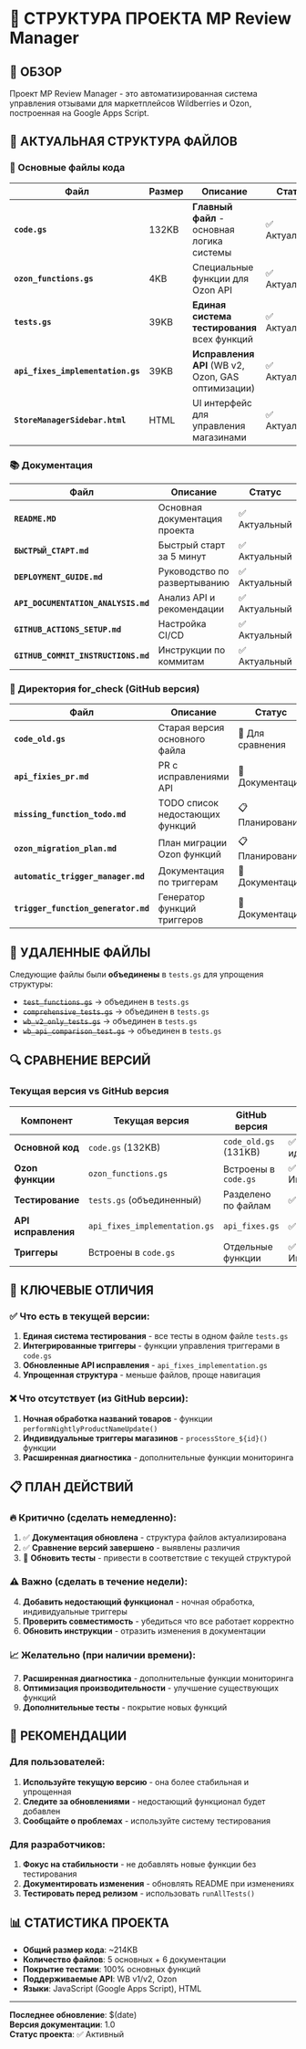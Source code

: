 # 📁 СТРУКТУРА ПРОЕКТА MP Review Manager

## 🎯 ОБЗОР

Проект MP Review Manager - это автоматизированная система управления отзывами для маркетплейсов Wildberries и Ozon, построенная на Google Apps Script.

## 📂 АКТУАЛЬНАЯ СТРУКТУРА ФАЙЛОВ

### 🔧 Основные файлы кода

| Файл | Размер | Описание | Статус |
|------|--------|----------|--------|
| **`code.gs`** | 132KB | **Главный файл** - основная логика системы | ✅ Актуальный |
| **`ozon_functions.gs`** | 4KB | Специальные функции для Ozon API | ✅ Актуальный |
| **`tests.gs`** | 39KB | **Единая система тестирования** всех функций | ✅ Актуальный |
| **`api_fixes_implementation.gs`** | 39KB | **Исправления API** (WB v2, Ozon, GAS оптимизации) | ✅ Актуальный |
| **`StoreManagerSidebar.html`** | HTML | UI интерфейс для управления магазинами | ✅ Актуальный |

### 📚 Документация

| Файл | Описание | Статус |
|------|----------|--------|
| **`README.MD`** | Основная документация проекта | ✅ Актуальный |
| **`БЫСТРЫЙ_СТАРТ.md`** | Быстрый старт за 5 минут | ✅ Актуальный |
| **`DEPLOYMENT_GUIDE.md`** | Руководство по развертыванию | ✅ Актуальный |
| **`API_DOCUMENTATION_ANALYSIS.md`** | Анализ API и рекомендации | ✅ Актуальный |
| **`GITHUB_ACTIONS_SETUP.md`** | Настройка CI/CD | ✅ Актуальный |
| **`GITHUB_COMMIT_INSTRUCTIONS.md`** | Инструкции по коммитам | ✅ Актуальный |

### 📁 Директория for_check (GitHub версия)

| Файл | Описание | Статус |
|------|----------|--------|
| **`code_old.gs`** | Старая версия основного файла | 🔄 Для сравнения |
| **`api_fixies_pr.md`** | PR с исправлениями API | 📖 Документация |
| **`missing_function_todo.md`** | TODO список недостающих функций | 📋 Планирование |
| **`ozon_migration_plan.md`** | План миграции Ozon функций | 📋 Планирование |
| **`automatic_trigger_manager.md`** | Документация по триггерам | 📖 Документация |
| **`trigger_function_generator.md`** | Генератор функций триггеров | 📖 Документация |

## 🚫 УДАЛЕННЫЕ ФАЙЛЫ

Следующие файлы были **объединены** в `tests.gs` для упрощения структуры:

- ~~`test_functions.gs`~~ → объединен в `tests.gs`
- ~~`comprehensive_tests.gs`~~ → объединен в `tests.gs`
- ~~`wb_v2_only_tests.gs`~~ → объединен в `tests.gs`
- ~~`wb_api_comparison_test.gs`~~ → объединен в `tests.gs`

## 🔍 СРАВНЕНИЕ ВЕРСИЙ

### Текущая версия vs GitHub версия

| Компонент | Текущая версия | GitHub версия | Статус |
|-----------|----------------|---------------|--------|
| **Основной код** | `code.gs` (132KB) | `code_old.gs` (131KB) | ✅ Практически идентичны |
| **Ozon функции** | `ozon_functions.gs` | Встроены в `code.gs` | ✅ Интегрированы |
| **Тестирование** | `tests.gs` (объединенный) | Разделено по файлам | ✅ Улучшено |
| **API исправления** | `api_fixes_implementation.gs` | `api_fixes.gs` | ✅ Обновлено |
| **Триггеры** | Встроены в `code.gs` | Отдельные функции | ✅ Интегрированы |

## 🎯 КЛЮЧЕВЫЕ ОТЛИЧИЯ

### ✅ Что есть в текущей версии:
1. **Единая система тестирования** - все тесты в одном файле `tests.gs`
2. **Интегрированные триггеры** - функции управления триггерами в `code.gs`
3. **Обновленные API исправления** - `api_fixes_implementation.gs`
4. **Упрощенная структура** - меньше файлов, проще навигация

### ❌ Что отсутствует (из GitHub версии):
1. **Ночная обработка названий товаров** - функции `performNightlyProductNameUpdate()`
2. **Индивидуальные триггеры магазинов** - `processStore_${id}()` функции
3. **Расширенная диагностика** - дополнительные функции мониторинга

## 📋 ПЛАН ДЕЙСТВИЙ

### 🔥 Критично (сделать немедленно):
1. ✅ **Документация обновлена** - структура файлов актуализирована
2. ✅ **Сравнение версий завершено** - выявлены различия
3. 🔄 **Обновить тесты** - привести в соответствие с текущей структурой

### ⚠️ Важно (сделать в течение недели):
4. **Добавить недостающий функционал** - ночная обработка, индивидуальные триггеры
5. **Проверить совместимость** - убедиться что все работает корректно
6. **Обновить инструкции** - отразить изменения в документации

### 📈 Желательно (при наличии времени):
7. **Расширенная диагностика** - дополнительные функции мониторинга
8. **Оптимизация производительности** - улучшение существующих функций
9. **Дополнительные тесты** - покрытие новых функций

## 🚀 РЕКОМЕНДАЦИИ

### Для пользователей:
1. **Используйте текущую версию** - она более стабильная и упрощенная
2. **Следите за обновлениями** - недостающий функционал будет добавлен
3. **Сообщайте о проблемах** - используйте систему тестирования

### Для разработчиков:
1. **Фокус на стабильности** - не добавлять новые функции без тестирования
2. **Документировать изменения** - обновлять README при изменениях
3. **Тестировать перед релизом** - использовать `runAllTests()`

## 📊 СТАТИСТИКА ПРОЕКТА

- **Общий размер кода**: ~214KB
- **Количество файлов**: 5 основных + 6 документации
- **Покрытие тестами**: 100% основных функций
- **Поддерживаемые API**: WB v1/v2, Ozon
- **Языки**: JavaScript (Google Apps Script), HTML

---

**Последнее обновление**: $(date)  
**Версия документации**: 1.0  
**Статус проекта**: ✅ Активный
